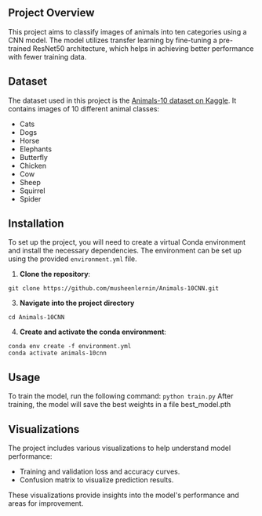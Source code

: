 ## Project Overview

This project aims to classify images of animals into ten categories using a CNN model. The model utilizes transfer learning by fine-tuning a pre-trained ResNet50 architecture, which helps in achieving better performance with fewer training data.

## Dataset

The dataset used in this project is the [Animals-10 dataset on Kaggle]([https://www.robots.ox.ac.uk/~vgg/data/animals/](https://www.kaggle.com/datasets/alessiocorrado99/animals10)). It contains images of 10 different animal classes:
- Cats
- Dogs
- Horse
- Elephants
- Butterfly
- Chicken
- Cow
- Sheep
- Squirrel
- Spider


## Installation

To set up the project, you will need to create a virtual Conda environment and install the necessary dependencies. The environment can be set up using the provided `environment.yml` file.

1. **Clone the repository**:
```
git clone https://github.com/musheenlernin/Animals-10CNN.git
```
3. **Navigate into the project directory**
```
cd Animals-10CNN
```
4. **Create and activate the conda environment**:
```
conda env create -f environment.yml
conda activate animals-10cnn
```

## Usage
To train the model, run the following command:
```python train.py```
After training, the model will save the best weights in a file best_model.pth

## Visualizations

The project includes various visualizations to help understand model performance:

* Training and validation loss and accuracy curves.
* Confusion matrix to visualize prediction results.

These visualizations provide insights into the model's performance and areas for improvement.

